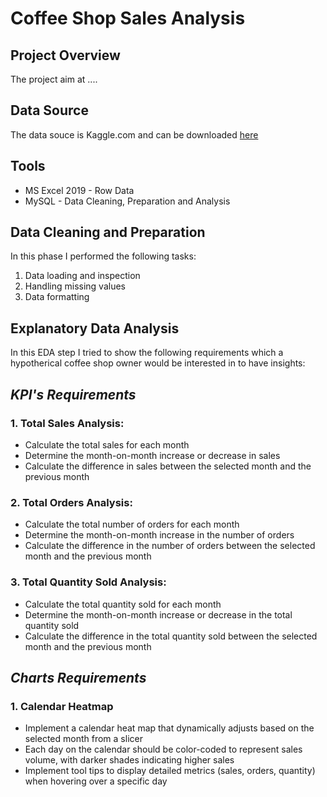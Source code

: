 # Coffee Shop Sales Analysis 
## Project Overview
The project aim at ....
## Data Source
The data souce is Kaggle.com and can be downloaded [here](https://www.kaggle.com/datasets/ahmedabbas757/coffee-sales)
## Tools 
- MS Excel 2019 - Row Data 
- MySQL - Data Cleaning, Preparation and Analysis
## Data Cleaning and Preparation
In this phase I performed the following tasks:
1. Data loading and inspection
2. Handling missing values
3. Data formatting
## Explanatory Data Analysis
In this EDA step I tried to show the following requirements which a hypotherical coffee shop owner would be interested in to have insights:
## *KPI's Requirements*
### 1. Total Sales Analysis:
- Calculate the total sales for each month
- Determine the month-on-month increase or decrease in sales
- Calculate the difference in sales between the selected month and the previous month
### 2. Total Orders Analysis:
- Calculate the total number of orders for each month
- Determine the month-on-month increase in the number of orders
- Calculate the difference in the number of orders between the selected month and the previous month
### 3. Total Quantity Sold Analysis:
- Calculate the total quantity sold for each month
- Determine the month-on-month increase or decrease in the total quantity sold
- Calculate the difference in the total quantity sold between the selected month and the previous month
## *Charts Requirements*
### 1. Calendar Heatmap
- Implement a calendar heat map that dynamically adjusts based on the selected month from a slicer
- Each day on the calendar should be color-coded to represent sales volume, with darker shades indicating higher sales
- Implement tool tips to display detailed metrics (sales, orders, quantity) when hovering over a specific day
  


